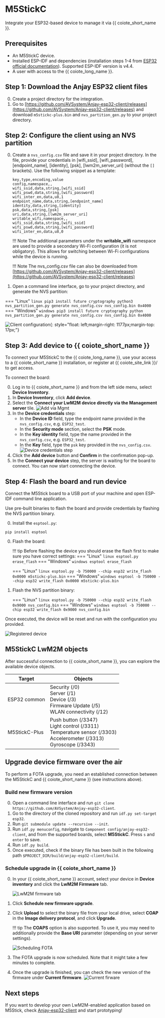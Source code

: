# M5StickC

Integrate your ESP32-based device to manage it via {{ coiote_short_name }}.

## Prerequisites

- An M5StickC device.
- Installed ESP-IDF and dependencies (installation steps 1-4 from [ESP32 official documentation](https://docs.espressif.com/projects/esp-idf/en/v4.4/esp32/get-started/index.html)). Supported ESP-IDF version is v4.4.
- A user with access to the {{ coiote_long_name }}.

## Step 1: Download the Anjay ESP32 client files

0. Create a project directory for the integration.
0. Go to [https://github.com/AVSystem/Anjay-esp32-client/releases](https://github.com/AVSystem/Anjay-esp32-client/releases) and download `m5stickc-plus.bin` and `nvs_partition_gen.py` to your project directory.

## Step 2: Configure the client using an NVS partition

0. Create a `nvs_config.csv` file and save it in your project directory. In the file, provide your credentials in [wifi_ssid], [wifi_password], [endpoint_name], [identity], [psk], [lwm2m_server_uri] (without the `[]` brackets). Use the following snippet as a template:

    ```
    key,type,encoding,value
    config,namespace,,
    wifi_ssid,data,string,[wifi_ssid]
    wifi_pswd,data,string,[wifi_password]
    wifi_inter_en,data,u8,1
    endpoint_name,data,string,[endpoint_name]
    identity,data,string,[identity]
    psk,data,string,[psk]
    uri,data,string,[lwm2m_server_uri]
    writable_wifi,namespace,,
    wifi_ssid,data,string,[wifi_ssid]
    wifi_pswd,data,string,[wifi_password]
    wifi_inter_en,data,u8,0
    ```

    !!! Note
        The additional parameters under the **writable_wifi** namespace are used to provide a secondary Wi-Fi configuration (it is not obligatory). This allows for switching between Wi-Fi configurations while the device is running.

    !!! Note
        The nvs_config.csv file can also be downloaded from [https://github.com/AVSystem/Anjay-esp32-client/releases](https://github.com/AVSystem/Anjay-esp32-client/releases)

0. Open a command line interface, go to your project directory, and generate the NVS partition:

=== "Linux"
    ``` linux
    pip3 install future cryptography
    python3 nvs_partition_gen.py generate nvs_config.csv nvs_config.bin 0x4000
    ```
=== "Windows"
    ``` windows
    pip3 install future cryptography
    python nvs_partition_gen.py generate nvs_config.csv nvs_config.bin 0x4000
    ```

![Client configuration](images/nvs_config.png "Client configuration"){: style="float: left;margin-right: 1177px;margin-top: 17px;"}

## Step 3: Add device to {{ coiote_short_name }}

To connect your M5StickC to the {{ coiote_long_name }}, use your access to a {{ coiote_short_name }} installation, or register at {{ coiote_site_link }}/ to get access.

To connect the board:

0. Log in to {{ coiote_short_name }} and from the left side menu, select **Device Inventory**.
0. In **Device Inventory**, click **Add device**.
0. Select the **Connect your LwM2M device directly via the Management server** tile.
![Add via Mgmt](images/mgmt_tile.png "Add via Mgmt")
0. In the **Device credentials** step:
    - In the **Device ID** field, type the endpoint name provided in the `nvs_config.csv`, e.g. `ESP32_test`.
    - In the **Security mode** section, select the **PSK** mode.
    - In the **Key identity** field, type the name provided in the `nvs_config.csv`, e.g. `ESP32_test`.
    - In the **Key** field, type the `psk` key provided in the `nvs_config.csv`.
    ![Device credentials step](images/add_mgmt_quick.png "Device credentials step")
0. Click the **Add device** button and **Confirm** in the confirmation pop-up.
0. In the **Connect your device** step, the server is waiting for the board to connect. You can now start connecting the device.

## Step 4: Flash the board and run device

Connect the M5Stick board to a USB port of your machine and open ESP-IDF command line application.

Use pre-built binaries to flash the board and provide credentials by flashing the NVS partition binary.

0. Install the `esptool.py`:
```
pip install esptool
```

0. Flash the board:

    !!! tip
            Before flashing the device you should erase the flash first to make sure you have correct settings:
            === "Linux"
                ``` linux
                esptool.py erase_flash
                ```
            === "Windows"
                ``` windows
                esptool erase_flash
                ```


    === "Linux"
        ``` linux
        esptool.py -b 750000 --chip esp32 write_flash 0x0000 m5stickc-plus.bin
        ```
    === "Windows"
        ``` windows
        esptool -b 750000 --chip esp32 write_flash 0x0000 m5stickc-plus.bin
        ```


0. Flash the NVS partition binary:

    === "Linux"
        ``` linux
        esptool.py -b 750000 --chip esp32 write_flash 0x9000 nvs_config.bin
        ```
    === "Windows"
        ``` windows
        esptool -b 750000 --chip esp32 write_flash 0x9000 nvs_config.bin
        ```

Once executed, the device will be reset and run with the configuration you provided.

   ![Registered device](images/registered_device.png "Registered device")

## M5StickC LwM2M objects

After successful connection to {{ coiote_short_name }}, you can explore the available device objects.

| Target         | Objects
|----------------|---------------------------------------------
| ESP32 common   | Security (/0)<br>Server (/1)<br>Device (/3)<br>Firmware Update (/5)<br>WLAN connectivity (/12)
| M5StickC-Plus  | Push button (/3347)<br>Light control (/3311)<br>Temperature sensor (/3303)<br>Accelerometer (/3313)<br>Gyroscope (/3343)


## Upgrade device firmware over the air

To perform a FOTA upgrade, you need an established connection between the M5StickC and {{ coiote_short_name }} (see instructions above).

### Build new firmware version

0. Open a command line interface and run `git clone https://github.com/AVSystem/Anjay-esp32-client`.
0. Go to the directory of the cloned repository and run `idf.py set-target esp32`.
0. Run `git submodule update --recursive --init`.
0. Run `idf.py menuconfig`, navigate to `Component config/anjay-esp32-client`, and from the supported boards, select **M5StickC**. Press `s` and `enter` to save.
0. Run `idf.py build`.
0. Once executed, check if the binary file has been built in the following path `$PROJECT_DIR/build/anjay-esp32-client/build`.

### Schedule upgrade in {{ coiote_short_name }}

0. In your {{ coiote_short_name }} account, select your device in **Device inventory** and click the **LwM2M Firmware** tab.

    ![LwM2M firmware tab](images/lwm2m_firmware.png "LwM2M firmware tab")

0. Click **Schedule new firmware upgrade**.
0. Click **Upload** to select the binary file from your local drive, select **COAP** in the **Image delivery protocol**, and click **Upgrade**.

    !!! tip
        The **COAPS** option is also supported. To use it, you may need to additionally provide the **Base URI** parameter (depending on your server settings).

    ![Scheduling FOTA](images/schedule_fota.png "Scheduling FOTA")

0. The FOTA upgrade is now scheduled. Note that it might take a few minutes to complete.

0. Once the upgrade is finished, you can check the new version of the firmware under **Current firmware**.
    ![Current firware](images/current_firmware.png "Current firware")


## Next steps

If you want to develop your own LwM2M-enabled application based on M5Stick, check [Anjay-esp32-client](https://github.com/AVSystem/Anjay-esp32-client) and start prototyping!
